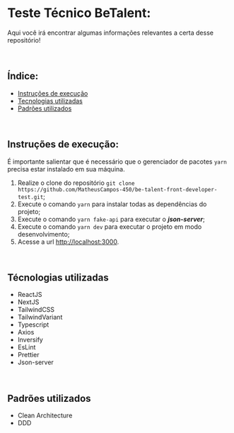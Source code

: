 # Teste Técnico BeTalent: 

Aqui você irá encontrar algumas informações relevantes a certa desse repositório!

<br>

## Índice:

- [Instruções de execução](#instruções-de-execução)
- [Tecnologias utilizadas](#tecnologias-utilizadas)
- [Padrões utilizados](#padrões-utilizados)

<br>

## Instruções de execução:

É importante salientar que é necessário que o gerenciador de pacotes ```yarn``` precisa estar instalado em sua máquina.

1. Realize o clone do repositório ```git clone https://github.com/MatheusCampos-450/be-talent-front-developer-test.git```;
2. Execute o comando ```yarn``` para instalar todas as dependências do projeto;
3. Execute o comando ```yarn fake-api``` para executar o _**json-server**_;
4. Execute o comando ```yarn dev``` para executar o projeto em modo desenvolvimento;
5. Acesse a url [http://localhost:3000](http://localhost:3000).
   
<br>

## Técnologias utilizadas

- ReactJS
- NextJS
- TailwindCSS
- TailwindVariant
- Typescript
- Axios
- Inversify
- EsLint
- Prettier
- Json-server

<br>

## Padrões utilizados

- Clean Architecture
- DDD
